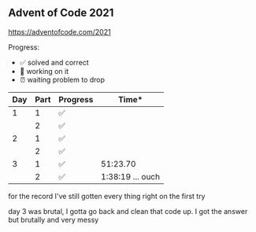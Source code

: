 ## Advent of Code 2021

https://adventofcode.com/2021

Progress:
- ✅ solved and correct
- 🤔 working on it 
- ⏰ waiting problem to drop

| Day | Part | Progress | Time* |
| --- | --- | --- | ---| 
| 1 | 1 | ✅ |
|  | 2 | ✅ |
| 2 | 1 |  ✅ | 
|  | 2 | ✅ | 
| 3 | 1 | ✅ | 51:23.70
|  | 2 | ✅  | 1:38:19 ... ouch 

for the record I've still gotten every thing right on the first try

day 3 was brutal, I gotta go back and clean that code up. I got the answer but brutally and very messy